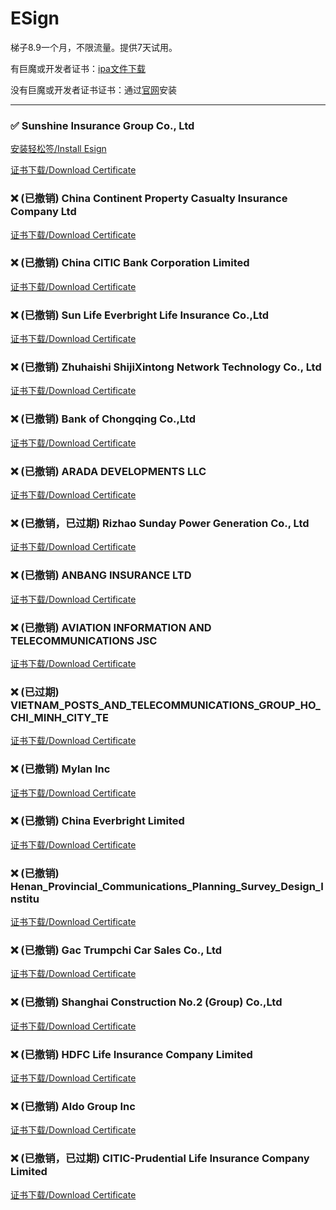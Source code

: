 # ESign

梯子8.9一个月，不限流量。提供7天试用。

有巨魔或开发者证书：[ipa文件下载](https://chatbrowser.oss-cn-beijing.aliyuncs.com/dist/Anony.ipa)

没有巨魔或开发者证书证书：通过[官网](https://manual.chatbrowser.top/sell/)安装

---

### ✅  Sunshine Insurance Group Co., Ltd
[安装轻松签/Install Esign](itms-services://?action=download-manifest&url=https://app-trick.github.io/iOS/plist/com.hkgtqebgyu.mayswpsa.plist)

[证书下载/Download Certificate](/iOS/cert/Sunshine%20Insurance%20Group%20Co.%2C%20Ltd.zip)
### ❌ (已撤销) China Continent Property   Casualty Insurance Company Ltd
[证书下载/Download Certificate](/iOS/cert/China%20Continent%20Property%20%20%20Casualty%20Insurance%20Company%20Ltd.zip)
### ❌ (已撤销) China CITIC Bank Corporation Limited
[证书下载/Download Certificate](/iOS/cert/China%20CITIC%20Bank%20Corporation%20Limited.zip)
### ❌ (已撤销) Sun Life Everbright Life Insurance Co.,Ltd
[证书下载/Download Certificate](/iOS/cert/Sun%20Life%20Everbright%20Life%20Insurance%20Co.%2CLtd.zip)
### ❌ (已撤销) Zhuhaishi ShijiXintong Network Technology Co., Ltd
[证书下载/Download Certificate](/iOS/cert/Zhuhaishi%20ShijiXintong%20Network%20Technology%20Co.%2C%20Ltd.zip)
### ❌ (已撤销) Bank of Chongqing Co.,Ltd
[证书下载/Download Certificate](/iOS/cert/Bank%20of%20Chongqing%20Co.%2CLtd.zip)
### ❌ (已撤销) ARADA DEVELOPMENTS LLC
[证书下载/Download Certificate](/iOS/cert/ARADA%20DEVELOPMENTS%20LLC.zip)
### ❌ (已撤销，已过期) Rizhao Sunday Power Generation Co., Ltd
[证书下载/Download Certificate](/iOS/cert/Rizhao%20Sunday%20Power%20Generation%20Co.%2C%20Ltd.zip)
### ❌ (已撤销) ANBANG INSURANCE LTD
[证书下载/Download Certificate](/iOS/cert/ANBANG%20INSURANCE%20LTD.zip)
### ❌ (已撤销) AVIATION INFORMATION AND TELECOMMUNICATIONS JSC
[证书下载/Download Certificate](/iOS/cert/AVIATION%20INFORMATION%20AND%20TELECOMMUNICATIONS%20JSC.zip)
### ❌ (已过期) VIETNAM_POSTS_AND_TELECOMMUNICATIONS_GROUP_HO_CHI_MINH_CITY_TE
[证书下载/Download Certificate](/iOS/cert/VIETNAM_POSTS_AND_TELECOMMUNICATIONS_GROUP_HO_CHI_MINH_CITY_TE.zip)
### ❌ (已撤销) Mylan Inc
[证书下载/Download Certificate](/iOS/cert/Mylan%20Inc.zip)
### ❌ (已撤销) China Everbright Limited
[证书下载/Download Certificate](/iOS/cert/China%20Everbright%20Limited.zip)
### ❌ (已撤销) Henan_Provincial_Communications_Planning_Survey_Design_Institu
[证书下载/Download Certificate](/iOS/cert/Henan_Provincial_Communications_Planning_Survey_Design_Institu.zip)
### ❌ (已撤销) Gac Trumpchi Car Sales Co., Ltd
[证书下载/Download Certificate](/iOS/cert/Gac%20Trumpchi%20Car%20Sales%20Co.%2C%20Ltd.zip)
### ❌ (已撤销) Shanghai Construction No.2 (Group) Co.,Ltd
[证书下载/Download Certificate](/iOS/cert/Shanghai%20Construction%20No.2%20%28Group%29%20Co.%2CLtd.zip)
### ❌ (已撤销) HDFC Life Insurance Company Limited
[证书下载/Download Certificate](/iOS/cert/HDFC%20Life%20Insurance%20Company%20Limited.zip)
### ❌ (已撤销) Aldo Group Inc
[证书下载/Download Certificate](/iOS/cert/Aldo%20Group%20Inc.zip)
### ❌ (已撤销，已过期) CITIC-Prudential Life Insurance Company Limited
[证书下载/Download Certificate](/iOS/cert/CITIC-Prudential%20Life%20Insurance%20Company%20Limited.zip)